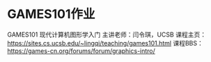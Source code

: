 # GAMES101作业

GAMES101 现代计算机图形学入门
主讲老师：闫令琪，UCSB
课程主页：https://sites.cs.ucsb.edu/~lingqi/teaching/games101.html
课程BBS：https://games-cn.org/forums/forum/graphics-intro/
